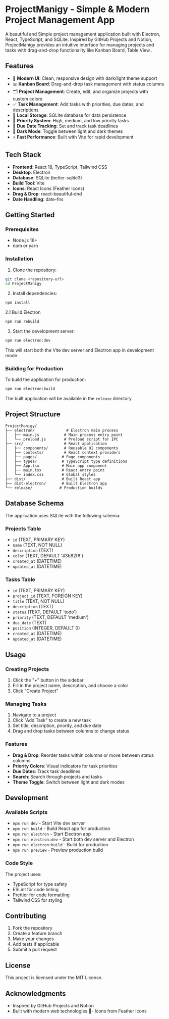 # ProjectManigy - Simple & Modern Project Management App

A beautiful and Simple project management application built with Electron, React, TypeScript, and SQLite. Inspired by GitHub Projects and Notion, ProjectManigy provides an intuitive interface for managing projects and tasks with drag-and-drop functionality like Kanban Board, Table View .

## Features

- 🎨 **Modern UI**: Clean, responsive design with dark/light theme support
- 📊 **Kanban Board**: Drag-and-drop task management with status columns
- 🗂️ **Project Management**: Create, edit, and organize projects with custom colors
- ✅ **Task Management**: Add tasks with priorities, due dates, and descriptions
- 💾 **Local Storage**: SQLite database for data persistence
- 🎯 **Priority System**: High, medium, and low priority tasks
- 📅 **Due Date Tracking**: Set and track task deadlines
- 🌙 **Dark Mode**: Toggle between light and dark themes
- ⚡ **Fast Performance**: Built with Vite for rapid development

## Tech Stack

- **Frontend**: React 18, TypeScript, Tailwind CSS
- **Desktop**: Electron
- **Database**: SQLite (better-sqlite3)
- **Build Tool**: Vite
- **Icons**: React Icons (Feather Icons)
- **Drag & Drop**: react-beautiful-dnd
- **Date Handling**: date-fns

## Getting Started

### Prerequisites

- Node.js 16+ 
- npm or yarn

### Installation

1. Clone the repository:
```bash
git clone <repository-url>
cd ProjectManigy
```

2. Install dependencies:
```bash
npm install
```

2.1 Build Electron
```bash
npm run rebuild
```

3. Start the development server:
```bash
npm run electron:dev
```

This will start both the Vite dev server and Electron app in development mode.

### Building for Production

To build the application for production:

```bash
npm run electron:build
```

The built application will be available in the `release` directory.

## Project Structure

```
ProjectManigy/
├── electron/              # Electron main process
│   ├── main.js           # Main process entry point
│   └── preload.js        # Preload script for IPC
├── src/                  # React application
│   ├── components/       # Reusable UI components
│   ├── contexts/         # React context providers
│   ├── pages/           # Page components
│   ├── types/           # TypeScript type definitions
│   ├── App.tsx          # Main app component
│   ├── main.tsx         # React entry point
│   └── index.css        # Global styles
├── dist/                # Built React app
├── dist-electron/       # Built Electron app
└── release/            # Production builds
```

## Database Schema

The application uses SQLite with the following schema:

### Projects Table
- `id` (TEXT, PRIMARY KEY)
- `name` (TEXT, NOT NULL)
- `description` (TEXT)
- `color` (TEXT, DEFAULT '#3b82f6')
- `created_at` (DATETIME)
- `updated_at` (DATETIME)

### Tasks Table
- `id` (TEXT, PRIMARY KEY)
- `project_id` (TEXT, FOREIGN KEY)
- `title` (TEXT, NOT NULL)
- `description` (TEXT)
- `status` (TEXT, DEFAULT 'todo')
- `priority` (TEXT, DEFAULT 'medium')
- `due_date` (TEXT)
- `position` (INTEGER, DEFAULT 0)
- `created_at` (DATETIME)
- `updated_at` (DATETIME)

## Usage

### Creating Projects
1. Click the "+" button in the sidebar
2. Fill in the project name, description, and choose a color
3. Click "Create Project"

### Managing Tasks
1. Navigate to a project
2. Click "Add Task" to create a new task
3. Set title, description, priority, and due date
4. Drag and drop tasks between columns to change status

### Features
- **Drag & Drop**: Reorder tasks within columns or move between status columns
- **Priority Colors**: Visual indicators for task priorities
- **Due Dates**: Track task deadlines
- **Search**: Search through projects and tasks
- **Theme Toggle**: Switch between light and dark modes

## Development

### Available Scripts

- `npm run dev` - Start Vite dev server
- `npm run build` - Build React app for production
- `npm run electron` - Start Electron app
- `npm run electron:dev` - Start both dev server and Electron
- `npm run electron:build` - Build for production
- `npm run preview` - Preview production build

### Code Style

The project uses:
- TypeScript for type safety
- ESLint for code linting
- Prettier for code formatting
- Tailwind CSS for styling

## Contributing

1. Fork the repository
2. Create a feature branch
3. Make your changes
4. Add tests if applicable
5. Submit a pull request

## License

This project is licensed under the MIT License.

## Acknowledgments

- Inspired by GitHub Projects and Notion
- Built with modern web technologies
- Icons from Feather Icons 
